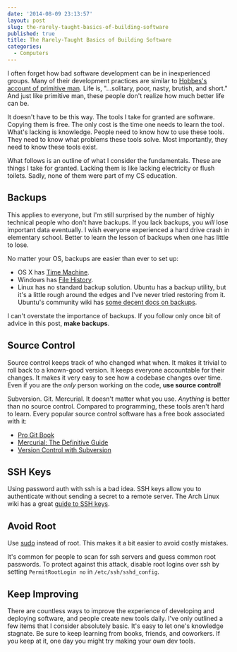 ```yaml
---
date: '2014-08-09 23:13:57'
layout: post
slug: the-rarely-taught-basics-of-building-software
published: true
title: The Rarely-Taught Basics of Building Software
categories:
  - Computers
---
```


I often forget how bad software development can be in inexperienced groups. Many of their development practices are similar to [Hobbes's account of primitive man](http://en.wikisource.org/wiki/Leviathan/The_First_Part#Chapter_XIII:_Of_the_Natural_Condition_of_Mankind_as_Concerning_Their_Felicity_and_Misery). Life is, "...solitary, poor, nasty, brutish, and short." And just like primitive man, these people don't realize how much better life can be.

It doesn't have to be this way. The tools I take for granted are software. Copying them is free. The only cost is the time one needs to learn the tool. What's lacking is knowledge. People need to know how to use these tools. They need to know what problems these tools solve. Most importantly, they need to know these tools exist.

What follows is an outline of what I consider the fundamentals. These are things I take for granted. Lacking them is like lacking electricity or flush toilets. Sadly, none of them were part of my CS education.

## Backups

This applies to everyone, but I'm still surprised by the number of highly technical people who don't have backups. If you lack backups, you *will* lose important data eventually. I wish everyone experienced a hard drive crash in elementary school. Better to learn the lesson of backups when one has little to lose.

No matter your OS, backups are easier than ever to set up:

* OS X has [Time Machine](http://support.apple.com/kb/HT1427).
* Windows has [File History](http://windows.microsoft.com/en-US/windows-8/how-use-file-history).
* Linux has no standard backup solution. Ubuntu has a backup utility, but it's a little rough around the edges and I've never tried restoring from it. Ubuntu's community wiki has [some decent docs on backups](https://help.ubuntu.com/community/BackupYourSystem).

I can't overstate the importance of backups. If you follow only once bit of advice in this post, **make backups**.


## Source Control

Source control keeps track of who changed what when. It makes it trivial to roll back to a known-good version. It keeps everyone accountable for their changes. It makes it very easy to see how a codebase changes over time. Even if you are the *only* person working on the code, **use source control!**

Subversion. Git. Mercurial. It doesn't matter what you use. *Anything* is better than no source control. Compared to programming, these tools aren't hard to learn. Every popular source control software has a free book associated with it:

* [Pro Git Book](http://www.git-scm.com/book)
* [Mercurial: The Definitive Guide](http://hgbook.red-bean.com/)
* [Version Control with Subversion](http://svnbook.red-bean.com/)


## SSH Keys

Using password auth with ssh is a bad idea. SSH keys allow you to authenticate without sending a secret to a remote server. The Arch Linux wiki has a great [guide to SSH keys](https://wiki.archlinux.org/index.php/SSH_Keys).


## Avoid Root

Use [sudo](https://en.wikipedia.org/wiki/Sudo) instead of root. This makes it a bit easier to avoid costly mistakes.

It's common for people to scan for ssh servers and guess common root passwords. To protect against this attack, disable root logins over ssh by setting `PermitRootLogin no` in `/etc/ssh/sshd_config`.


## Keep Improving

There are countless ways to improve the experience of developing and deploying software, and people create new tools daily. I've only outlined a few items that I consider absolutely basic. It's easy to let one's knowledge stagnate. Be sure to keep learning from books, friends, and coworkers. If you keep at it, one day you might try making your own dev tools.
